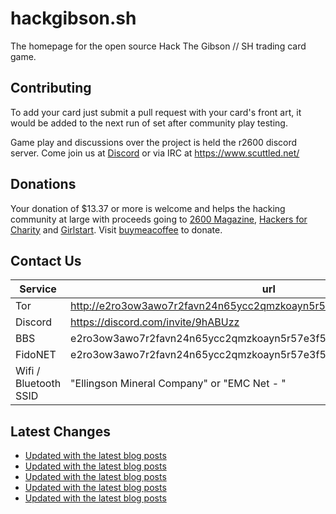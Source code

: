 # hackgibson.sh
The homepage for the open source Hack The Gibson // SH trading card game.


## Contributing

To add your card just submit a pull request with your card's front art, it would be added to the next run of set after community play testing.

Game play and discussions over the project is held the r2600 discord server. Come join us at [Discord](https://discord.com/invite/9hABUzz) or via IRC at https://www.scuttled.net/


## Donations

Your donation of $13.37 or more is welcome and helps the hacking community at large with proceeds going to [2600 Magazine](https://2600.com/), [Hackers for Charity](https://hackersforcharity.org) and [Girlstart](https://girlstart.org).  Visit [buymeacoffee](https://www.buymeacoffee.com/hackgibson.sh) to donate.


## Contact Us

Service | url
-|-
Tor | http://e2ro3ow3awo7r2favn24n65ycc2qmzkoayn5r57e3f56nvjwdcgg32ad.onion
Discord | https://discord.com/invite/9hABUzz
BBS | e2ro3ow3awo7r2favn24n65ycc2qmzkoayn5r57e3f56nvjwdcgg32ad.onion:23
FidoNET | e2ro3ow3awo7r2favn24n65ycc2qmzkoayn5r57e3f56nvjwdcgg32ad.onion:24554
Wifi / Bluetooth SSID | "Ellingson Mineral Company" or "EMC Net - <fidonet address>"

## Latest Changes
<!-- BLOG-POST-LIST:START -->
- [Updated with the latest blog posts](https://github.com/DFW2600/hackgibson.sh/commit/8b8b6bdd743fa667c5b591cd18592d20b847a566)
- [Updated with the latest blog posts](https://github.com/DFW2600/hackgibson.sh/commit/04fa9d99f6e6806da55978453cd05aecce40e60b)
- [Updated with the latest blog posts](https://github.com/DFW2600/hackgibson.sh/commit/ad4f0428ff1e4c0d8edc9ea0c22311f8e6a266b6)
- [Updated with the latest blog posts](https://github.com/DFW2600/hackgibson.sh/commit/22b0f4d88219ab4122ccf86633db77fa343164c8)
- [Updated with the latest blog posts](https://github.com/DFW2600/hackgibson.sh/commit/71a92badfc57618863c4c8fcf3f9415f698dd4d3)
<!-- BLOG-POST-LIST:END -->
